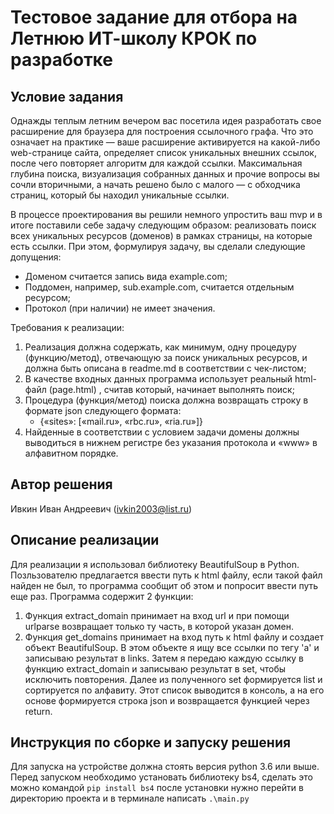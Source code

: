 # Тестовое задание для отбора на Летнюю ИТ-школу КРОК по разработке

## Условие задания
Однажды теплым летним вечером вас посетила идея разработать свое расширение для браузера для построения ссылочного графа. Что это означает на практике — ваше расширение активируется на какой-либо web-странице сайта, определяет список уникальных внешних ссылок, после чего повторяет алгоритм для каждой ссылки. Максимальная глубина поиска, визуализация собранных данных и прочие вопросы вы сочли вторичными, а начать решено было с малого — с обходчика страниц, который бы находил уникальные ссылки.

В процессе проектирования вы решили немного упростить ваш mvp и в итоге поставили себе задачу следующим образом: реализовать поиск всех уникальных ресурсов (доменов) в рамках страницы, на которые есть ссылки. При этом, формулируя задачу, вы сделали следующие допущения:
- Доменом считается запись вида example.com;
- Поддомен, например, sub.example.com,  считается отдельным ресурсом;
- Протокол (при наличии) не имеет значения.

Требования к реализации:
1. Реализация должна содержать, как минимум, одну процедуру (функцию/метод), отвечающую за поиск уникальных ресурсов, и должна быть описана в readme.md в соответствии с чек-листом;
2. В качестве входных данных программа использует реальный html-файл (page.html)	, считав который, начинает выполнять поиск;
3. Процедура (функция/метод) поиска должна возвращать строку в формате json следующего формата:
   - {«sites»: [«mail.ru», «rbc.ru», «ria.ru»]}
4. Найденные в соответствии с условием задачи домены должны выводиться в нижнем регистре без указания протокола и «www» в алфавитном порядке.

## Автор решения
Ивкин Иван Андреевич (ivkin2003@list.ru)
## Описание реализации
Для реализации я использовал библиотеку BeautifulSoup в Python. Позльзователю предлагается ввести путь к html файлу, если такой файл найден не был, то программа сообщит об этом и попросит ввести путь еще раз.
Программа содержит 2 функции: 
1. Функция extract_domain принимает на вход url и при помощи urlparse возвращает только ту часть, в которой указан домен.
2. Функция get_domains принимает на вход путь к html файлу и создает объект BeautifulSoup. В этом объекте я ищу все ссылки по тегу 'a' и записываю результат в links. Затем я передаю каждую ссылку в функцию extract_domain и записываю результат в set, чтобы исключить повторения. Далее из полученного set формируется list и сортируется по алфавиту. Этот список выводится в консоль, а на его основе формируется строка json и возвращается функцией через return.
## Инструкция по сборке и запуску решения
Для запуска на устройстве должна стоять версия python 3.6 или выше.
Перед запуском необходимо установать библиотеку bs4, сделать это можно командой
`pip install bs4` после установки нужно перейти в директорию проекта и в терминале написать `.\main.py`
